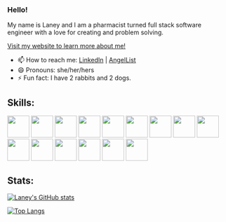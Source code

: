 ### Hello!

My name is Laney and I am a pharmacist turned full stack software engineer with a love for creating and problem solving.

[Visit my website to learn more about me!](laneyluong.com)

- 📫 How to reach me: [LinkedIn](https://www.linkedin.com/in/laneyluong/) | [AngelList](https://angel.co/u/laney-luong)
- 😄 Pronouns: she/her/hers
- ⚡ Fun fact: I have 2 rabbits and 2 dogs. 

## Skills:
<div>
<img src="https://cdn.jsdelivr.net/gh/devicons/devicon/icons/rails/rails-original-wordmark.svg" style='height:50px;, width: 50px;'/>
<img src="https://cdn.jsdelivr.net/gh/devicons/devicon/icons/react/react-original.svg" style='height:50px;, width: 50px;'/>
<img src="https://cdn.jsdelivr.net/gh/devicons/devicon/icons/redux/redux-original.svg" style='height:50px;, width: 50px;'/>
<img src="https://cdn.jsdelivr.net/gh/devicons/devicon/icons/ruby/ruby-original.svg" style='height:50px;, width: 50px;'/>
<img src="https://cdn.jsdelivr.net/gh/devicons/devicon/icons/javascript/javascript-original.svg" style='height:50px;, width: 50px;'/>
<img src="https://cdn.jsdelivr.net/gh/devicons/devicon/icons/html5/html5-original.svg" style='height:50px;, width: 50px;'/>
<img src="https://cdn.jsdelivr.net/gh/devicons/devicon/icons/css3/css3-original.svg" style='height:50px;, width: 50px;'/>
<img src="https://cdn.jsdelivr.net/gh/devicons/devicon/icons/jquery/jquery-original.svg" style='height:50px;, width: 50px;' />
<img src="https://cdn.jsdelivr.net/gh/devicons/devicon/icons/postgresql/postgresql-original.svg" style='height:50px;, width: 50px;'/>
<img src="https://cdn.jsdelivr.net/gh/devicons/devicon/icons/mongodb/mongodb-original.svg" style='height:50px;, width: 50px;'/>
<img src="https://cdn.jsdelivr.net/gh/devicons/devicon/icons/git/git-original.svg" style='height:50px;, width: 50px;'/>
<img src="https://cdn.jsdelivr.net/gh/devicons/devicon/icons/heroku/heroku-original.svg" style='height:50px;, width: 50px;'/>
<img src="https://cdn.jsdelivr.net/gh/devicons/devicon/icons/nodejs/nodejs-original.svg" style='height:50px;, width: 50px;'/>
<img src="https://cdn.jsdelivr.net/gh/devicons/devicon/icons/express/express-original.svg" style='height:50px;, width: 50px;'/>
<img src="https://cdn.jsdelivr.net/gh/devicons/devicon/icons/webpack/webpack-original.svg" style='height:50px;, width: 50px;'/>
 </div>

## Stats:
[![Laney's GitHub stats](https://github-readme-stats.vercel.app/api?username=laneyNL&theme=nord)](https://github.com/anuraghazra/github-readme-stats)

[![Top Langs](https://github-readme-stats.vercel.app/api/top-langs/?username=laneyNL&theme=nord)](https://github.com/anuraghazra/github-readme-stats)
